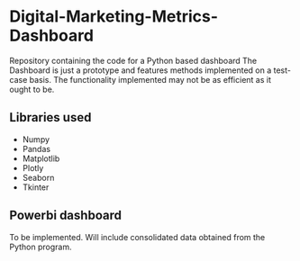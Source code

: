 # Digital-Marketing-Metrics-Dashboard
Repository containing the code for a Python based dashboard
The Dashboard is just a prototype and features methods implemented on a test-case basis. The functionality implemented may not be as efficient as it ought to be.

## Libraries used
- Numpy
- Pandas
- Matplotlib
- Plotly
- Seaborn
- Tkinter

## Powerbi dashboard
To be implemented. Will include consolidated data obtained from the Python program.
